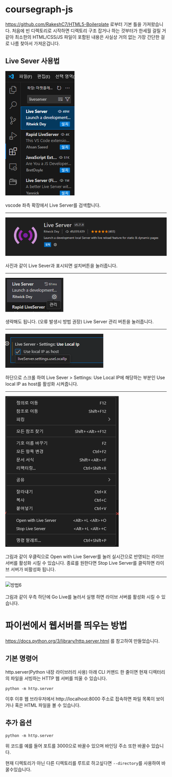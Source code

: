 # coursegraph-js

https://github.com/RakeshC7/HTML5-Boilerplate 로부터 기본 틀을 가져왔습니다.
처음에 빈 디렉토리로 시작하면 디렉토리 구조 잡거나 하는 것부터가 한세월 걸릴 거 같아 최소한의 HTML/CSS/JS 파일이 포함된 내용은 사실상 거의 없는 가장 간단한 걸로 나름 찾아서 가져온겁니다.

## Live Sever 사용법

![방법1](https://github.com/SiRyung/forgitimage/blob/main/coursegraph_js/1.PNG)<br><br>
vscode 좌측 확장에서 Live Server를 검색합니다.

---
![방법2](https://github.com/SiRyung/forgitimage/blob/main/coursegraph_js/2.PNG)<br><br>
사진과 같이 Live Sever과 표시되면 설치버튼을 눌러줍니다.

---
![방법3](https://github.com/SiRyung/forgitimage/blob/main/coursegraph_js/3.PNG)<br><br>
생략해도 됩니다. (오류 발생시 방법 권장)
Live Server 관리 버튼을 눌러줍니다.

---
![방법4](https://github.com/SiRyung/forgitimage/blob/main/coursegraph_js/4.PNG)<br><br>
하단으로 스크롤 하여 Live Sever > Settings: Use Local IP에 해당하는 부분인
Use local IP as host를 활성화 시켜줍니다.

---
![방법5](https://github.com/SiRyung/forgitimage/blob/main/coursegraph_js/5.PNG)<br><br>
그림과 같이 우클릭으로 Open with Live Server를 눌러 실시간으로 반영되는 라이브 서버를 활성화 시킬 수 있습니다.
종료를 원한다면 Stop Live Server를 클릭하면 라이브 서버가 비활성화 됩니다.

---
![방법6](https://github.com/oss2024hnu/coursegraph-js/assets/162093749/1e7ed3ba-593b-48a9-8a5f-c00ef964902b)<br><br> 
그림과 같이 우측 하단에 Go Live를 눌러서 실행 하면 라이브 서버를 활성화 시킬 수 있습니다.


# 파이썬에서 웹서버를 띄우는 방법
https://docs.python.org/3/library/http.server.html 를 참고하여 만들었습니다.

## 기본 명령어
http.server(Python 내장 라이브러리 사용)
아래 CLI 커맨드 한 줄이면 현재 디렉터리의 파일을 서빙하는 HTTP 웹 서버를 띄울 수 있습니다.
```
python -m http.server
```
이후 이후 웹 브라우저에서 http://localhost:8000 주소로 접속하면 파일 목록이 보이거나 혹은 HTML 파일을 볼 수 있습니다.

## 추가 옵션
```
python -m http.server
```
위 코드를 예를 들어 포트를 3000으로 바꿀수 있으며 바인딩 주소 또한 바꿀수 있습니다.

현재 디렉토리가 아닌 다른 디렉토리를 루트로 하고싶다면 `--directory`를 사용하여 바꿀수있습니다.
